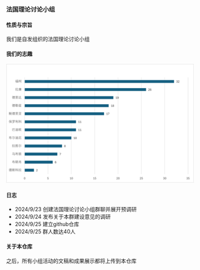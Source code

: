 ### 法国理论讨论小组
#### 性质与宗旨
我们是自发组织的法国理论讨论小组
#### 我们的志趣
![志趣调研结果](https://github.com/AyWutiansui/French-Theory-Seminar/blob/main/%E5%BF%97%E8%B6%A3%E8%B0%83%E7%A0%94.png)
#### 日志
- 2024/9/23 创建法国理论讨论小组群聊并展开预调研
- 2024/9/24 发布关于本群建设意见的调研
- 2024/9/25 建立github仓库
- 2024/9/25 群人数达40人
#### 关于本仓库
之后，所有小组活动的文稿和成果展示都将上传到本仓库
